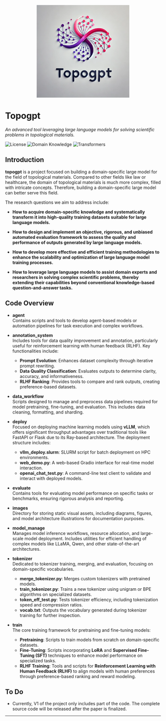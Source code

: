 <div style="text-align: center;">
    <img src="images/logo.jpg" alt="Topogpt logo" title="Topogpt logo" width="300"/>
</div>


# Topogpt  
*An advanced tool leveraging large language models for solving scientific problems in topological materials.*

![License](https://img.shields.io/github/license/ruio248/topogpt)
![Domain Knowledge](https://img.shields.io/badge/Task-Domain_Knowledge_Leaderboard-red)
![Transformers](https://img.shields.io/badge/Built_with-Transformers-blue)






## Introduction
**topogpt** is a project focused on building a domain-specific large model for the field of topological materials. Compared to other fields like law or healthcare, the domain of topological materials is much more complex, filled with intricate concepts. Therefore, building a domain-specific large model can better serve this field. 

The research questions we aim to address include:

  - **How to acquire domain-specific knowledge and systematically transform it into high-quality training datasets suitable for large language models.**

  - **How to design and implement an objective, rigorous, and unbiased automated evaluation framework to assess the quality and performance of outputs generated by large language models.**

  - **How to develop more effective and efficient training methodologies to enhance the scalability and optimization of large language model training processes.**

  - **How to leverage large language models to assist domain experts and researchers in solving complex scientific problems, thereby extending their capabilities beyond conventional knowledge-based question-and-answer tasks.**

## **Code Overview**

- **agent**  
  Contains scripts and tools to develop agent-based models or automation pipelines for task execution and complex workflows.

- **annotation_system**  
  Includes tools for data quality improvement and annotation, particularly useful for reinforcement learning with human feedback (RLHF). Key functionalities include:  
  - **Prompt Evolution**: Enhances dataset complexity through iterative prompt rewriting.  
  - **Data Quality Classification**: Evaluates outputs to determine clarity, accuracy, and informativeness.  
  - **RLHF Ranking**: Provides tools to compare and rank outputs, creating preference-based datasets.

- **data_workflow**  
  Scripts designed to manage and preprocess data pipelines required for model pretraining, fine-tuning, and evaluation. This includes data cleaning, formatting, and sharding.

- **deploy**  
  Focused on deploying machine learning models using **vLLM**, which offers significant throughput advantages over traditional tools like FastAPI or Flask due to its Ray-based architecture. The deployment structure includes:  
  - **vllm_deploy.slurm**: SLURM script for batch deployment on HPC environments.  
  - **web_demo.py**: A web-based Gradio interface for real-time model interaction.  
  - **openai_chat_test.py**: A command-line test client to validate and interact with deployed models.

- **evaluate**  
  Contains tools for evaluating model performance on specific tasks or benchmarks, ensuring rigorous analysis and reporting.

- **images**  
  Directory for storing static visual assets, including diagrams, figures, and model architecture illustrations for documentation purposes.

- **model_manage**  
  Manages model inference workflows, resource allocation, and large-scale model deployment. Includes utilities for efficient handling of complex models like LLaMA, Qwen, and other state-of-the-art architectures.

- **tokenizer**  
  Dedicated to tokenizer training, merging, and evaluation, focusing on domain-specific vocabularies.  
  - **merge_tokenizer.py**: Merges custom tokenizers with pretrained models.  
  - **train_tokenizer.py**: Trains a new tokenizer using unigram or BPE algorithms on specialized datasets.  
  - **token_eff_test.py**: Tests tokenizer efficiency, including tokenization speed and compression ratios.  
  - **vocab.txt**: Outputs the vocabulary generated during tokenizer training for further inspection.

- **train**  
  The core training framework for pretraining and fine-tuning models:  
  - **Pretraining**: Scripts to train models from scratch on domain-specific datasets.  
  - **Fine-Tuning**: Scripts incorporating **LoRA** and **Supervised Fine-Tuning (SFT)** techniques to enhance model performance on specialized tasks.  
  - **RLHF Training**: Tools and scripts for **Reinforcement Learning with Human Feedback (RLHF)** to align models with human preferences through preference-based ranking and reward modeling.  

## To Do
- Currently, V1 of the project only includes part of the code. The complete source code will be released after the paper is finalized.

---





